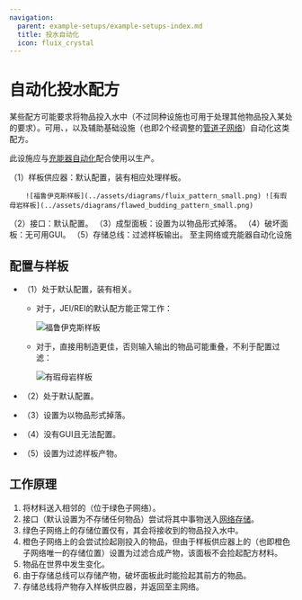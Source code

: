 ```yaml
---
navigation:
  parent: example-setups/example-setups-index.md
  title: 投水自动化
  icon: fluix_crystal
---
```


# 自动化投水配方

某些配方可能要求将物品投入水中（不过同种设施也可用于处理其他物品投入某处的要求）。可用<ItemLink id="formation_plane" />、<ItemLink id="annihilation_plane" />，以及辅助基础设施（也即2个经调整的[管道子网络](pipe-subnet.md)）自动化这类配方。

此设施应与[充能器自动化](charger-automation.md)配合使用以生产<ItemLink id="charged_certus_quartz_crystal" />。

<GameScene zoom="6" interactive={true}>
  <ImportStructure src="../assets/assemblies/throw_in_water.snbt" />

<BoxAnnotation color="#dddddd" min="2 0 1" max="3 1 2">
        （1）样板供应器：默认配置，装有相应处理样板。

        ![福鲁伊克斯样板](../assets/diagrams/fluix_pattern_small.png) ![有瑕母岩样板](../assets/diagrams/flawed_budding_pattern_small.png)
  </BoxAnnotation>

<BoxAnnotation color="#dddddd" min="1.7 0 1" max="2 1 2">
        （2）接口：默认配置。
  </BoxAnnotation>

<BoxAnnotation color="#dddddd" min="1 .7 1" max="2 1 2">
        （3）成型面板：设置为以物品形式掉落。
  </BoxAnnotation>

<BoxAnnotation color="#dddddd" min="1 2 1" max="2 2.3 2">
        （4）破坏面板：无可用GUI。
  </BoxAnnotation>

<BoxAnnotation color="#dddddd" min="2 1 1" max="3 1.3 2">
        （5）存储总线：过滤样板输出。
        <Row><ItemImage id="fluix_crystal" scale="2" /><BlockImage id="flawless_budding_quartz" scale="2" /></Row>
  </BoxAnnotation>

<DiamondAnnotation pos="3.9 0.5 1.5" color="#00ff00">
        至主网络或充能器自动化设施
        <GameScene zoom="3" background="transparent">
          <ImportStructure src="../assets/assemblies/charger_automation.snbt" />
          <IsometricCamera yaw="195" pitch="30" />
        </GameScene>
    </DiamondAnnotation>

  <IsometricCamera yaw="180" pitch="0" />
</GameScene>

## 配置与样板

* <ItemLink id="pattern_provider" />（1）处于默认配置，装有相关<ItemLink id="processing_pattern" />。
  * 对于<ItemLink id="fluix_crystal" />，JEI/REI的默认配方能正常工作：

    ![福鲁伊克斯样板](../assets/diagrams/fluix_pattern.png)

  * 对于<ItemLink id="flawed_budding_quartz" />，直接用<ItemLink id="quartz_block" />制造更佳，否则输入输出的物品可能重叠，不利于配置过滤：

    ![有瑕母岩样板](../assets/diagrams/flawed_budding_pattern.png)

* <ItemLink id="interface" />（2）处于默认配置。
* <ItemLink id="formation_plane" />（3）设置为以物品形式掉落。
* <ItemLink id="annihilation_plane" />（4）没有GUI且无法配置。
* <ItemLink id="storage_bus" />（5）设置为过滤样板产物。

## 工作原理

1.  <ItemLink id="pattern_provider" />将材料送入相邻的<ItemLink id="interface" />（位于绿色子网络）。
2.  接口（默认设置为不存储任何物品）尝试将其中事物送入[网络存储](../ae2-mechanics/import-export-storage.md)。
3.  绿色子网络上的存储位置仅有<ItemLink id="formation_plane" />，其会将接收到的物品投入水中。
4.  橙色子网络上的<ItemLink id="annihilation_plane" />会尝试捡起刚投入的物品，但由于样板供应器上的<ItemLink id="storage_bus" />（也即橙色子网络唯一的存储位置）设置为过滤合成产物，该面板不会捡起配方材料。
5.  物品在世界中发生变化。
6.  由于存储总线可以存储产物，破坏面板此时能捡起其前方的物品。
7.  存储总线将产物存入样板供应器，并返回至主网络。
